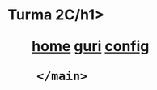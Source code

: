 <!DOCTYPE html>
<html lang="pt-br">
<head>
    <meta charset="UTF-8">
    <meta name="viewport" content="width=device-width, initial-scale=1.0">
    <title>site 2C</title>
</head>
<body>
    <h1> Turma 2C/h1>
        <nav>
            <ul>
            <a href="#"> home</a>
            <a href="#"> guri</a>
            <a href="#">config</a>
           </nav>
        </ul>
        </nav>
        <main>
              <section></section>

        </main>

    
</body>
</html>
